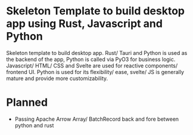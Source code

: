 # Skeleton Template to build desktop app using Rust, Javascript and Python
Skeleton template to build desktop app.
Rust/ Tauri and Python is used as the backend of the app, Python is called via PyO3 for business logic.
Javascript/ HTML/ CSS and Svelte are used for reactive components/ frontend UI.
Python is used for its flexibility/ ease, svelte/ JS is generally mature and provide more customizability.

# Planned
- Passing Apache Arrow Array/ BatchRecord back and fore between python and rust


